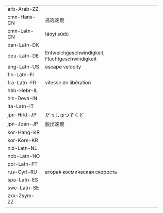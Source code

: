 | | | |
|-|-|-|
| arb-Arab-ZZ |  |  |
| cmn-Hans-CN | 逃逸速度 |  |
| cmn-Latn-CN | táoyì sùdù |  |
| dan-Latn-DK |  |  |
| deu-Latn-DE | Entweichgeschwindigkeit, Fluchtgeschwindigkeit |  |
| eng-Latn-US | escape velocity |  |
| fin-Latn-FI |  |  |
| fra-Latn-FR | vitesse de libération |  |
| heb-Hebr-IL |  |  |
| hin-Deva-IN |  |  |
| ita-Latn-IT |  |  |
| jpn-Hrkt-JP | だっしゅつそくど |  |
| jpn-Jpan-JP | 脱出速度 |  |
| kor-Hang-KR |  |  |
| kor-Kore-KR |  |  |
| nld-Latn-NL |  |  |
| nob-Latn-NO |  |  |
| por-Latn-PT |  |  |
| rus-Cyrl-RU | втора́я косми́ческая ско́рость |  |
| spa-Latn-ES |  |  |
| swe-Latn-SE |  |  |
| zxx-Zsym-ZZ |  |  |
|  |  |  |